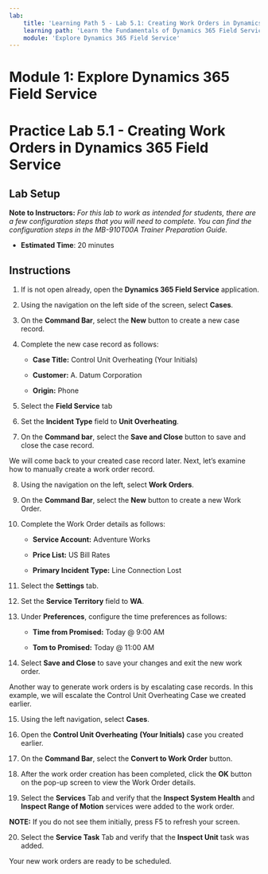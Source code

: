 ```yaml
---
lab:
    title: 'Learning Path 5 - Lab 5.1: Creating Work Orders in Dynamics 365 Field Service'
    learning path: 'Learn the Fundamentals of Dynamics 365 Field Service'
    module: 'Explore Dynamics 365 Field Service'
---
```


Module 1: Explore Dynamics 365 Field Service
========================

# Practice Lab 5.1 - Creating Work Orders in Dynamics 365 Field Service

## Lab Setup

**Note to Instructors:** *For this lab to work as intended for students, there are a few configuration steps that you will need to complete.  You can find the configuration steps in the MB-910T00A Trainer Preparation Guide.*

  - **Estimated Time**: 20 minutes

## Instructions

1. If is not open already, open the **Dynamics 365 Field Service** application.

2. Using the navigation on the left side of the screen, select **Cases**.

3. On the **Command Bar**, select the **New** button to create a new case record.

4. Complete the new case record as follows:

	- **Case Title:** Control Unit Overheating (Your Initials)

	- **Customer:** A. Datum Corporation

	- **Origin:** Phone

5. Select the **Field Service** tab

6. Set the **Incident Type** field to **Unit Overheating**.

7. On the **Command bar**, select the **Save and Close** button to save and close the case record.

We will come back to your created case record later. Next, let’s examine how to manually create a work order record.

8. Using the navigation on the left, select **Work Orders**.

9. On the **Command Bar**, select the **New** button to create a new Work Order.

10. Complete the Work Order details as follows:

	- **Service Account:** Adventure Works

	- **Price List:** US Bill Rates

	- **Primary Incident Type:** Line Connection Lost

11. Select the **Settings** tab.

12. Set the **Service Territory** field to **WA**.

13. Under **Preferences**, configure the time preferences as follows:

	- **Time from Promised:** Today @ 9:00 AM

	- **Tom to Promised:** Today @ 11:00 AM

14. Select **Save and Close** to save your changes and exit the new work order.

Another way to generate work orders is by escalating case records. In this example, we will escalate the Control Unit Overheating Case we created earlier.

15. Using the left navigation, select **Cases**.

16. Open the **Control Unit Overheating** **(Your Initials)** case you created earlier.

17. On the **Command Bar**, select the **Convert to Work Order** button.

18. After the work order creation has been completed, click the **OK** button on the pop-up screen to view the Work Order details.

19. Select the **Services** Tab and verify that the **Inspect System Health** and **Inspect Range of Motion** services were added to the work order.

**NOTE:** If you do not see them initially, press F5 to refresh your screen.

20. Select the **Service Task** Tab and verify that the **Inspect Unit** task was added.

Your new work orders are ready to be scheduled.

